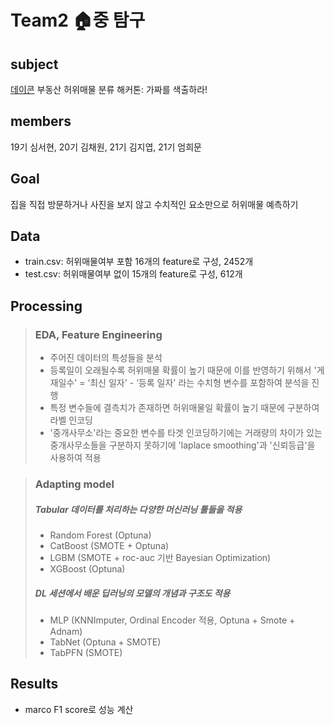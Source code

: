 # Team2 🏠중 탐구

## subject 
[데이콘](https://dacon.io/competitions/official/236439/data) 부동산 허위매물 분류 해커톤: 가짜를 색출하라!

## members
19기 심서현, 20기 김채원, 21기 김지엽, 21기 엄희문

## Goal
집을 직접 방문하거나 사진을 보지 않고 수치적인 요소만으로 허위매물 예측하기

## Data
- train.csv: 허위매물여부 포함 16개의 feature로 구성, 2452개
- test.csv: 허위매물여부 없이 15개의 feature로 구성, 612개

## Processing
> ### EDA, Feature Engineering
> - 주어진 데이터의 특성들을 분석
> - 등록일이 오래될수록 허위매물 확률이 높기 때문에 이를 반영하기 위해서 '게재일수' = ‘최신 일자' - ‘등록 일자' 라는 수치형 변수를 포함하여 분석을 진행
> - 특정 변수들에 결측치가 존재하면 허위매물일 확률이 높기 때문에 구분하여 라벨 인코딩
> - '중개사무소'라는 중요한 변수를 타겟 인코딩하기에는 거래량의 차이가 있는 중개사무소들을 구분하지 못하기에 'laplace smoothing'과 '신뢰등급'을 사용하여 적용

> ### Adapting model
> ##### Tabular 데이터를 처리하는 다양한 머신러닝 툴들을 적용
> - Random Forest (Optuna)
> - CatBoost (SMOTE + Optuna)
> - LGBM (SMOTE + roc-auc 기반 Bayesian Optimization)
> - XGBoost (Optuna)
> ##### DL 세션에서 배운 딥러닝의 모델의 개념과 구조도 적용
> - MLP (KNNImputer, Ordinal Encoder 적용, Optuna + Smote + Adnam)
> - TabNet (Optuna + SMOTE)
> - TabPFN (SMOTE)

## Results
- marco F1 score로 성능 계산
